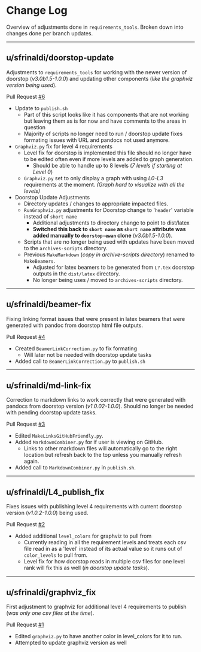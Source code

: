 # Change Log
Overview of adjustments done in `requirements_tools`. Broken down into changes done per branch updates.

----------------
## u/sfrinaldi/doorstop-update
Adjustments to `requirements_tools` for working with the newer version of doorstop (_v3.0b1.5-1.0.0_) and updating other components (_like the graphviz version being used_).

Pull Request [#6](https://github.com/uasal/requirements_tools/pull/6)
- Update to `publish.sh` 
  - Part of this script looks like it has components that are not working but leaving them as is for now and have comments to the areas in question
  - Majority of scripts no longer need to run / doorstop update fixes formating issues with URL and pandocs not used anymore.
- `Graphviz.py` fix for level 4 requirements
  - Level fix for doorstop is implemented this file should no longer have to be edited often even if more levels are added to graph generation.
    - Should be able to handle up to 8 levels (_7 levels if starting at Level 0_)
  - `Graphviz.py` set to only display a graph with using _L0-L3_ requirements at the moment. _(Graph hard to visualize with all the levels)_ 
- Doorstop Update Adjustments
  - Directory updates / changes to appropriate impacted files.
  - `RunGraphviz.py` adjustments for Doorstop change to '`header`' variable instead of `short name`
    - Additional adjustments to directory change to point to dist/latex
    - **Switched this back to `short name` as `short name` attribute was added manually to `doorstop-ewan` clone** (_v3.0b1.5-1.0.0_).
  - Scripts that are no longer being used with updates have been moved to the `archives-scripts` directory.
  - Previous `MakeMarkdown` (_copy in archive-scripts directory_) renamed to `MakeBeamers`.
    - Adjusted for latex beamers to be generated from `L?.tex` doorstop outputs in the `dist/latex` directory.
    - No longer being uses / moved to `archives-scripts` directory.

----------------
## u/sfrinaldi/beamer-fix
Fixing linking format issues that were present in latex beamers that were generated with pandoc from doorstop html file outputs.

Pull Request [#4](https://github.com/uasal/requirements_tools/pull/4)
- Created `BeamerLinkCorrection.py` to fix formating 
  - Will later not be needed with doorstop update tasks
- Added call to `BeamerLinkCorrection.py` to `publish.sh `

----------------
## u/sfrinaldi/md-link-fix
Correction to markdown links to work correctly that were generated with pandocs from doorstop version (_v1.0.02-1.0.0_). Should no longer be needed with pending doorstop update tasks.

Pull Request [#3](https://github.com/uasal/requirements_tools/pull/3)
- Edited `MakeLinksGitHubFriendly.py`.
- Added `MarkdownCombiner.py` for if user is viewing on GitHub.
  - Links to other markdown files will automatically go to the right location but refresh back to the top unless you manually refresh again.
- Added call to `MarkdownCombiner.py` in `publish.sh`.

----------------
## u/sfrinaldi/L4_publish_fix
Fixes issues with publishing level 4 requirements with current doorstop version (_v1.0.2-1.0.0_) being used.

Pull Request [#2](https://github.com/uasal/requirements_tools/pull/2)
- Added additional `level_colors` for graphviz to pull from
  - Currently reading in all the requirement levels and treats each csv file read in as a 'level' instead of its actual value so it runs out of `color_levels` to pull from.
  - Level fix for how doorstop reads in multiple csv files for one level rank will fix this as well (_in doorstop update tasks_).

----------------
## u/sfrinaldi/graphviz_fix
First adjustment to graphviz for additional level 4 requirements to publish (_was only one csv files at the time_).

Pull Request [#1](https://github.com/uasal/requirements_tools/pull/1)
- Edited `graphviz.py` to have another color in level_colors for it to run. 
- Attempted to update graphviz version as well 

